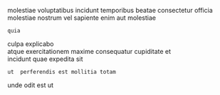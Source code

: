 <!--
title: Right-sized 5th generation installation
author: Meaghan
date: 2015-04-07-2030
link: 2015-04-07-2030-right-sized-5th-generation-installation
tags: [2015,HTTP,design,PNG]
-->

 molestiae voluptatibus  incidunt temporibus beatae  consectetur
officia  molestiae   nostrum  vel sapiente
 enim aut molestiae 
 	quia  
  culpa  explicabo  
atque exercitationem maxime consequatur  cupiditate et  
  incidunt quae expedita sit
 	ut  perferendis est mollitia totam
unde odit est
   ut